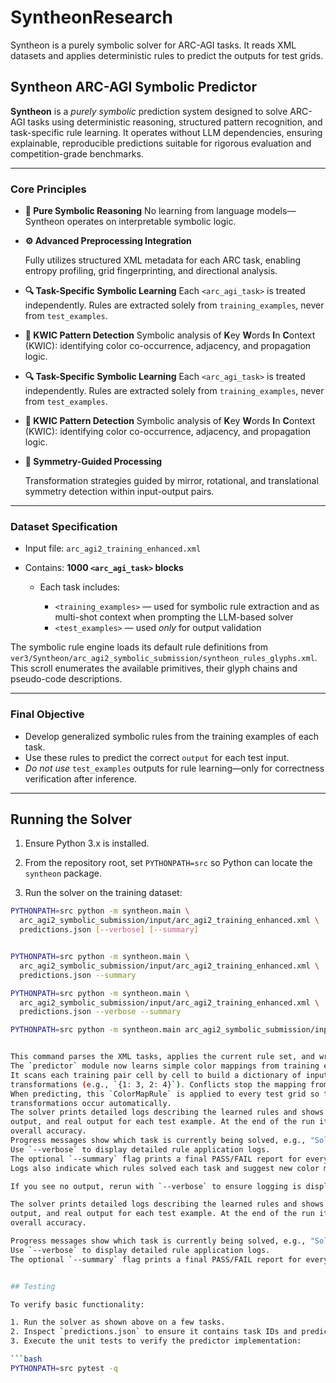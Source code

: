 
# **SyntheonResearch**

Syntheon is a purely symbolic solver for ARC-AGI tasks. It reads XML datasets and
applies deterministic rules to predict the outputs for test grids.

## **Syntheon ARC-AGI Symbolic Predictor**

**Syntheon** is a *purely symbolic* prediction system designed to solve ARC-AGI tasks
using deterministic reasoning, structured pattern recognition, and task-specific rule
learning. It operates without LLM dependencies, ensuring explainable, reproducible
predictions suitable for rigorous evaluation and competition-grade benchmarks.


---

### **Core Principles**

* **🧠 Pure Symbolic Reasoning**
  No learning from language models—Syntheon operates on interpretable symbolic logic.

* **⚙️ Advanced Preprocessing Integration**

  Fully utilizes structured XML metadata for each ARC task, enabling entropy profiling,
  grid fingerprinting, and directional analysis.

* **🔍 Task-Specific Symbolic Learning**
  Each `<arc_agi_task>` is treated independently. Rules are extracted solely from
  `training_examples`, never from `test_examples`.

* **🎨 KWIC Pattern Detection**
  Symbolic analysis of **K**ey **W**ords **I**n **C**ontext (KWIC): identifying
  color co-occurrence, adjacency, and propagation logic.



* **🔍 Task-Specific Symbolic Learning**
  Each `<arc_agi_task>` is treated independently.
   Rules are extracted solely from `training_examples`, never from `test_examples`.

* **🎨 KWIC Pattern Detection**
  Symbolic analysis of **K**ey **W**ords **I**n **C**ontext (KWIC): identifying color co-occurrence, adjacency,
   and propagation logic.


* **🔁 Symmetry-Guided Processing**

  Transformation strategies guided by mirror, rotational, and translational symmetry
  detection within input-output pairs.


---

### **Dataset Specification**

* Input file: `arc_agi2_training_enhanced.xml`
* Contains: **1000 `<arc_agi_task>` blocks**

  * Each task includes:

    * `<training_examples>` — used for symbolic rule extraction and as multi-shot
      context when prompting the LLM-based solver
    * `<test_examples>` — used *only* for output validation

The symbolic rule engine loads its default rule definitions from
`ver3/Syntheon/arc_agi2_symbolic_submission/syntheon_rules_glyphs.xml`.
This scroll enumerates the available primitives, their glyph chains and
pseudo-code descriptions.

---

### **Final Objective**

* Develop generalized symbolic rules from the training examples of each task.
* Use these rules to predict the correct `output` for each test input.
* *Do not use* `test_examples` outputs for rule learning—only for correctness verification after inference.

---


## Running the Solver

1. Ensure Python 3.x is installed.

2. From the repository root, set `PYTHONPATH=src` so Python can locate the `syntheon` package.
3. Run the solver on the training dataset:

```bash
PYTHONPATH=src python -m syntheon.main \
  arc_agi2_symbolic_submission/input/arc_agi2_training_enhanced.xml \
  predictions.json [--verbose] [--summary]


PYTHONPATH=src python -m syntheon.main \
  arc_agi2_symbolic_submission/input/arc_agi2_training_enhanced.xml \
  predictions.json --summary

PYTHONPATH=src python -m syntheon.main \
  arc_agi2_symbolic_submission/input/arc_agi2_training_enhanced.xml \
  predictions.json --verbose --summary

PYTHONPATH=src python -m syntheon.main arc_agi2_symbolic_submission/input/arc_agi2_training_enhanced.xml predictions_log.json --summary


This command parses the XML tasks, applies the current rule set, and writes predictions to `predictions.json`.
The `predictor` module now learns simple color mappings from training examples and applies them to the tests.
It scans each training pair cell by cell to build a dictionary of input–output color
transformations (e.g., `{1: 3, 2: 4}`). Conflicts stop the mapping from being used.
When predicting, this `ColorMapRule` is applied to every test grid so the same
transformations occur automatically.
The solver prints detailed logs describing the learned rules and shows the input grid, intermediate steps, predicted
output, and real output for each test example. At the end of the run it reports how many tasks were solved and the
overall accuracy.
Progress messages show which task is currently being solved, e.g., "Solving task 3/100 (task_id)".
Use `--verbose` to display detailed rule application logs.
The optional `--summary` flag prints a final PASS/FAIL report for every task.
Logs also indicate which rules solved each task and suggest new color mappings when predictions fail.

If you see no output, rerun with `--verbose` to ensure logging is displayed.

The solver prints detailed logs describing the learned rules and shows the input grid, intermediate steps, predicted
output, and real output for each test example. At the end of the run it reports how many tasks were solved and the
overall accuracy.

Progress messages show which task is currently being solved, e.g., "Solving task 3/100 (task_id)".
Use `--verbose` to display detailed rule application logs.
The optional `--summary` flag prints a final PASS/FAIL report for every task.


## Testing

To verify basic functionality:

1. Run the solver as shown above on a few tasks.
2. Inspect `predictions.json` to ensure it contains task IDs and predicted output grids.
3. Execute the unit tests to verify the predictor implementation:

```bash
PYTHONPATH=src pytest -q
```
